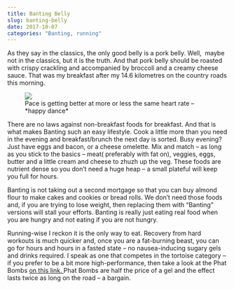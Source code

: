 ```yaml
---
title: Banting Belly
slug: banting-belly
date: 2017-10-07
categories: "Banting, running"
---
```


<p>As they say in the classics, the only good belly is a pork belly. Well,  maybe not in the classics, but it is the truth. And that pork belly should be roasted with crispy crackling and accompanied by broccoli and a creamy cheese sauce. That was my breakfast after my 14.6 kilometres on the country roads this morning.</p>
<figure><img src="http://res.cloudinary.com/dy6grlu8z/image/upload/v1558841620/vu7esuzljskwlhsdik5k.png"/><figcaption>Pace is getting better at more or less the same heart rate – *happy dance*</figcaption></figure>
<p>There are no laws against non-breakfast foods for breakfast. And that is what makes Banting such an easy lifestyle. Cook a little more than you need in the evening and breakfast/brunch the next day is sorted. Busy evening? Just have eggs and bacon, or a cheese omelette. Mix and match – as long as you stick to the basics – meat( preferably with fat on), veggies, eggs, butter and a little cream and cheese to zhuzh up the veg. These foods are nutrient dense so you don’t need a huge heap – a small plateful will keep you full for hours.</p>
<p>Banting is not taking out a second mortgage so that you can buy almond flour to make cakes and cookies or bread rolls. We don’t need those foods and, if you are trying to lose weight, then replacing them with “Banting” versions will stall your efforts. Banting is really just eating real food when you are hungry and not eating if you are not hungry.</p>
<p>Running-wise I reckon it is the only way to eat. Recovery from hard workouts is much quicker and, once you are a fat-burning beast, you can go for hours and hours in a fasted state – no nausea-inducing sugary gels and drinks required. I speak as one that competes in the tortoise category – if you prefer to be a bit more high-performance, then take a look at the Phat Bombs <a href="https://www.facebook.com/naturalphatgirls/">on this link. </a>Phat Bombs are half the price of a gel and the effect lasts twice as long on the road – a bargain.</p>
<p> </p>









